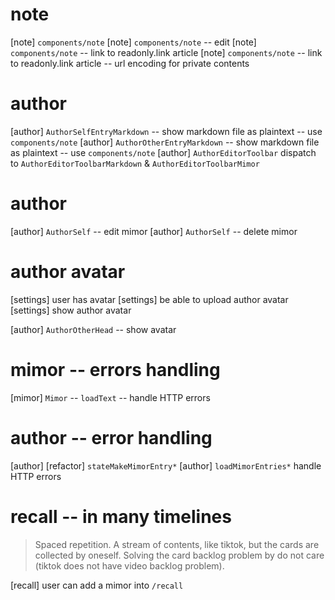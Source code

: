 # note

[note] `components/note`
[note] `components/note` -- edit
[note] `components/note` -- link to readonly.link article
[note] `components/note` -- link to readonly.link article -- url encoding for private contents

# author

[author] `AuthorSelfEntryMarkdown` -- show markdown file as plaintext -- use `components/note`
[author] `AuthorOtherEntryMarkdown` -- show markdown file as plaintext -- use `components/note`
[author] `AuthorEditorToolbar` dispatch to `AuthorEditorToolbarMarkdown` & `AuthorEditorToolbarMimor`

# author

[author] `AuthorSelf` -- edit mimor
[author] `AuthorSelf` -- delete mimor

# author avatar

[settings] user has avatar
[settings] be able to upload author avatar
[settings] show author avatar

[author] `AuthorOtherHead` -- show avatar

# mimor -- errors handling

[mimor] `Mimor` -- `loadText` -- handle HTTP errors

# author -- error handling

[author] [refactor] `stateMakeMimorEntry*`
[author] `loadMimorEntries*` handle HTTP errors

# recall -- in many timelines

> Spaced repetition. A stream of contents, like tiktok, but the cards
> are collected by oneself. Solving the card backlog problem by do not
> care (tiktok does not have video backlog problem).

[recall] user can add a mimor into `/recall`

